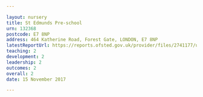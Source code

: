 ```yaml
---

layout: nursery
title: St Edmunds Pre-school
urn: 132368
postcode: E7 8NP
address: 464 Katherine Road, Forest Gate, LONDON, E7 8NP
latestReportUrl: https://reports.ofsted.gov.uk/provider/files/2741177/urn/132368.pdf
teaching: 2
development: 2
leadership: 2
outcomes: 2
overall: 2
date: 15 November 2017

---
```


